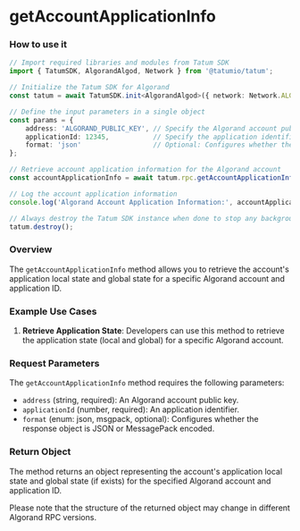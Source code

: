 # getAccountApplicationInfo

### How to use it

```typescript
// Import required libraries and modules from Tatum SDK
import { TatumSDK, AlgorandAlgod, Network } from '@tatumio/tatum';

// Initialize the Tatum SDK for Algorand
const tatum = await TatumSDK.init<AlgorandAlgod>({ network: Network.ALGORAND_ALGOD });

// Define the input parameters in a single object
const params = {
    address: 'ALGORAND_PUBLIC_KEY', // Specify the Algorand account public key.
    applicationId: 12345,           // Specify the application identifier.
    format: 'json'                  // Optional: Configures whether the response object is JSON or MessagePack encoded (enum: json, msgpack).
};

// Retrieve account application information for the Algorand account
const accountApplicationInfo = await tatum.rpc.getAccountApplicationInfo(params);

// Log the account application information
console.log('Algorand Account Application Information:', accountApplicationInfo);

// Always destroy the Tatum SDK instance when done to stop any background processes
tatum.destroy();
```

### Overview

The `getAccountApplicationInfo` method allows you to retrieve the account's application local state and global state for a specific Algorand account and application ID.

### Example Use Cases

1. **Retrieve Application State**: Developers can use this method to retrieve the application state (local and global) for a specific Algorand account.

### Request Parameters

The `getAccountApplicationInfo` method requires the following parameters:

- `address` (string, required): An Algorand account public key.
- `applicationId` (number, required): An application identifier.
- `format` (enum: json, msgpack, optional): Configures whether the response object is JSON or MessagePack encoded.

### Return Object

The method returns an object representing the account's application local state and global state (if exists) for the specified Algorand account and application ID. 

Please note that the structure of the returned object may change in different Algorand RPC versions.